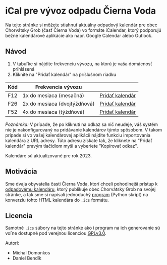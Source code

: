 # iCal pre vývoz odpadu Čierna Voda

Na tejto stránke si môžete stiahnuť aktuálny odpadový kalendár pre obec
Chorvátsky Grob (časť Čierna Voda) vo formáte iCalendar, ktorý podporujú bežné
kalendárové aplikácie ako napr. Google Calendar alebo Outlook.

## Návod

1. V tabuľke si nájdite frekvenciu vývozu, na ktorú je vaša domácnosť prihlásená
2. Kliknite na "Pridať kalendár" na príslušnom riadku

| Kód           | Frekvencia vývozu             |                                                                           |
| ------------- | ----------------------------- | ------------------------------------------------------------------------- |
| F12           | 1x do mesiaca (mesačná)       | [Pridať kalendár](https://grimmaldus.github.io/chorvatan-garbage/F12.ics) |
| F26           | 2x do mesiaca (dvojtýždňová)  | [Pridať kalendár](https://grimmaldus.github.io/chorvatan-garbage/F26.ics) |
| F52           | 4x do mesiaca (týždňová)      | [Pridať kalendár](https://grimmaldus.github.io/chorvatan-garbage/F52.ics) |

*Poznámka:* V prípade, že po kliknutí na odkaz sa nič neudeje, váš systém nie
je nakonfigurovaný na pridávanie kalendárov týmto spôsobom.  V takom prípade si
vo vašej kalendárovej aplikácii nájdite funkciu importovania kalendára z URL
adresy.  Túto adresu získate tak, že kliknete na "Pridať kalendár" pravým
tlačidlom myši a vyberiete "Kopírovať odkaz".

Kalendáre sú aktualizované pre rok 2023.

## Motivácia

Sme dvaja obyvatelia časti Čierna Voda, ktorí chceli pohodlnejší prístup k
[odpadovému kalendáru](https://chorvatan.sk/odpadovy-kalendar-cierna-voda/),
ktorý publikuje obec Chorvátsky Grob na svojej stránke, a tak sme si napísali
jednoduchý [program](https://github.com/grimmaldus/chorvatan-garbage) (Python
skript) na konverziu tohto HTML kalendára do `.ics` formátu.

## Licencia

Samotné `.ics` súbory na tejto stránke ako i program na ich generovanie sú
voľne dostupné pod verejnou licenciou
[GPLv3.0](https://sk.wikipedia.org/wiki/GNU_General_Public_License).

Autori:
* Michal Domonkos
* Daniel Bendík
